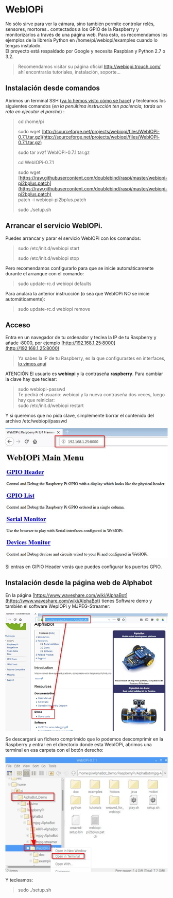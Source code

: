 # WebIOPi

No sólo sirve para ver la cámara, sino también permite controlar relés, sensores, mortores.. contectados a los GPIO de la Raspberry y monitorizarlos a través de una página web. Para esto, os recomendamos los ejemplos de la librería Python en /home/pi/webiopi/examples cuando lo tengas instalado.  
El proyecto está respaldado por Google y necesita Raspbian y Python 2.7 o 3.2.

>Recomendamos visitar su página oficial http://webiopi.trouch.com/ ahí encontrarás tutoriales, instalación, soporte...

## Instalación desde comandos

Abrimos un terminal SSH \([ya lo hemos visto cómo se hace](https://catedu.gitbooks.io/raspberry-muy-basico/content/5-ssh.html)\) y tecleamos los siguientes comandos (_en la penúltima instrucción ten paciencia, tarda un rato en ejecutar el parche_) :

> cd /home/pi
>
> sudo wget [http://sourceforge.net/projects/webiopi/files/WebIOPi-0.7.1.tar.gz](http://sourceforge.net/projects/webiopi/files/WebIOPi-0.7.1.tar.gz)
>
> sudo tar xvzf WebIOPi-0.7.1.tar.gz
>
> cd WebIOPi-0.7.1
>
> sudo wget [https://raw.githubusercontent.com/doublebind/raspi/master/webiopi-pi2bplus.patch](https://raw.githubusercontent.com/doublebind/raspi/master/webiopi-pi2bplus.patch)  
> patch -i webiopi-pi2bplus.patch
>
> sudo ./setup.sh

## Arrancar el servicio WebIOPi.

Puedes arrancar y parar el servicio WebIOPi con los comandos:

> sudo /etc/init.d/webiopi start
>
> sudo /etc/init.d/webiopi stop

Pero recomendamos configurarlo para que se inicie automáticamente durante el arranque con el comando:

> sudo update-rc.d webiopi defaults

Para anulara la anterior instrucción \(o sea que WebIOPi NO se inicie automáticamente\):

> sudo update-rc.d webiopi remove

## Acceso

Entra en un navegador de tu ordenador y teclea la IP de tu Raspberry y añade :8000, por ejemplo [http://192.168.1.25:8000](http://192.168.1.25:8000)

> Ya sabes la IP de tu Raspberry, es la que configurastes en interfaces, [lo vimos aquí](https://catedu.gitbooks.io/raspberry-muy-basico/content/4-primera-comunicacion.html)

ATENCIÓN El usuario es **webiopi** y la contraseña **raspberry**. Para cambiar la clave hay que teclear:

> sudo webiopi-passwd  
> Te pedirá el usuario: webiopi y la nueva contraseña dos veces, luego hay que reiniciar:  
> sudo /etc/init.d/webiopi restart

Y si queremos que no pida clave, simplemente borrar el contenido del archivo /etc/webiopi/passwd

![](/assets/webpiopi.jpg)

Si entras en GIPIO Header verás que puedes configurar los puertos GPIO.

## Instalación desde la página web de Alphabot

En la página [https://www.waveshare.com/wiki/AlphaBot](https://www.waveshare.com/wiki/AlphaBot) tienes Software demo y también el software WepIOPi y MJPEG-Streamer:

![](/assets/descargawiki.jpg)

Se descargará un fichero comprimido que lo podemos descomprimir en la Raspberry y entrar en el directorio donde esta WebIOPi, abrimos una terminal en esa carpeta con el botón derecho:

![](/assets/webpiopi2.jpg)

Y tecleamos:

> sudo ./setup.sh



